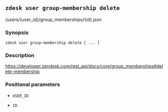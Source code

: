 ## `zdesk user group-membership delete`

/users/{user_id}/group_memberships/{id}.json

### Synopsis

    zdesk user group-membership delete [ ... ]

### Description

https://developer.zendesk.com/rest_api/docs/core/group_memberships#delete-membership

### Positional parameters

* `USER_ID`

* `ID`

